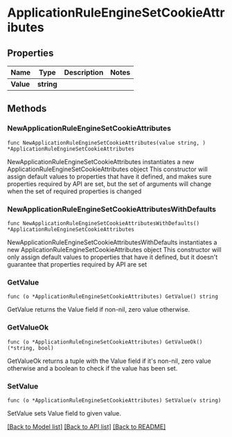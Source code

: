 # ApplicationRuleEngineSetCookieAttributes

## Properties

Name | Type | Description | Notes
------------ | ------------- | ------------- | -------------
**Value** | **string** |  | 

## Methods

### NewApplicationRuleEngineSetCookieAttributes

`func NewApplicationRuleEngineSetCookieAttributes(value string, ) *ApplicationRuleEngineSetCookieAttributes`

NewApplicationRuleEngineSetCookieAttributes instantiates a new ApplicationRuleEngineSetCookieAttributes object
This constructor will assign default values to properties that have it defined,
and makes sure properties required by API are set, but the set of arguments
will change when the set of required properties is changed

### NewApplicationRuleEngineSetCookieAttributesWithDefaults

`func NewApplicationRuleEngineSetCookieAttributesWithDefaults() *ApplicationRuleEngineSetCookieAttributes`

NewApplicationRuleEngineSetCookieAttributesWithDefaults instantiates a new ApplicationRuleEngineSetCookieAttributes object
This constructor will only assign default values to properties that have it defined,
but it doesn't guarantee that properties required by API are set

### GetValue

`func (o *ApplicationRuleEngineSetCookieAttributes) GetValue() string`

GetValue returns the Value field if non-nil, zero value otherwise.

### GetValueOk

`func (o *ApplicationRuleEngineSetCookieAttributes) GetValueOk() (*string, bool)`

GetValueOk returns a tuple with the Value field if it's non-nil, zero value otherwise
and a boolean to check if the value has been set.

### SetValue

`func (o *ApplicationRuleEngineSetCookieAttributes) SetValue(v string)`

SetValue sets Value field to given value.



[[Back to Model list]](../README.md#documentation-for-models) [[Back to API list]](../README.md#documentation-for-api-endpoints) [[Back to README]](../README.md)


